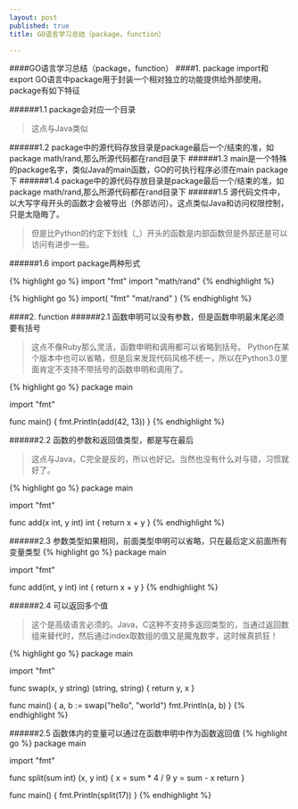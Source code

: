 ```yaml
---
layout: post
published: true
title: GO语言学习总结（package，function）

---
```

####GO语言学习总结（package，function）
####1. package import和export
GO语言中package用于封装一个相对独立的功能提供给外部使用。package有如下特征

######1.1 package会对应一个目录
> 这点与Java类似

######1.2 package中的源代码存放目录是package最后一个/结束的准，如package math/rand,那么所源代码都在rand目录下
######1.3 main是一个特殊的package名字，类似Java的main函数，GO的可执行程序必须在main package下
######1.4 package中的源代码存放目录是package最后一个/结束的准，如package math/rand,那么所源代码都在rand目录下
######1.5 源代码文件中，以大写字母开头的函数才会被导出（外部访问）。这点类似Java和访问权限控制，只是太隐晦了。
> 但是比Python的约定下划线（_）开头的函数是内部函数但是外部还是可以访问有进步一些。

######1.6 import package两种形式

{% highlight go %}
	import "fmt"
	import "math/rand"
{% endhighlight %}

{% highlight go %}
	import(
	  "fmt"
	  "mat/rand"
	)
{% endhighlight %}


####2. function
######2.1 函数申明可以没有参数，但是函数申明最末尾必须要有括号
> 这点不像Ruby那么灵活，函数申明和调用都可以省略到括号。
> Python在某个版本中也可以省略，但是后来发现代码风格不统一，所以在Python3.0里面肯定不支持不带括号的函数申明和调用了。

{% highlight go %}
package main

import "fmt"

func main() {
    fmt.Println(add(42, 13))
}
{% endhighlight %}

######2.2 函数的参数和返回值类型，都是写在最后
> 这点与Java，C完全是反的，所以也好记。当然也没有什么对与错，习惯就好了。

{% highlight go %}
package main

import "fmt"

func add(x int, y int) int {
    return x + y
}
{% endhighlight %}

######2.3 参数类型如果相同，前面类型申明可以省略，只在最后定义前面所有变量类型
{% highlight go %}
package main

import "fmt"

func add(int, y int) int {
    return x + y
}
{% endhighlight %}

######2.4 可以返回多个值
> 这个是高级语言必须的。Java，C这种不支持多返回类型的，当通过返回数组来替代时，然后通过index取数组的值又是魔鬼数字，这时候真抓狂！

{% highlight go %}
package main

import "fmt"

func swap(x, y string) (string, string) {
    return y, x
}

func main() {
    a, b := swap("hello", "world")
    fmt.Println(a, b)
}
{% endhighlight %}

######2.5 函数体内的变量可以通过在函数申明中作为函数返回值
{% highlight go %}
package main

import "fmt"

func split(sum int) (x, y int) {
    x = sum * 4 / 9
    y = sum - x
    return
}

func main() {
    fmt.Println(split(17))
}
{% endhighlight %}

